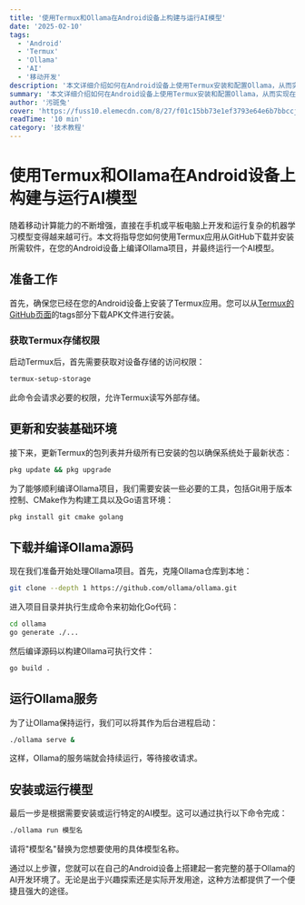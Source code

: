 ```yaml
---
title: '使用Termux和Ollama在Android设备上构建与运行AI模型'
date: '2025-02-10'
tags:
  - 'Android'
  - 'Termux'
  - 'Ollama'
  - 'AI'
  - '移动开发'
description: '本文详细介绍如何在Android设备上使用Termux安装和配置Ollama，从而实现在移动设备上运行AI模型的完整教程。'
summary: '本文详细介绍如何在Android设备上使用Termux安装和配置Ollama，从而实现在移动设备上运行AI模型的完整教程。'
author: '污斑兔'
cover: 'https://fuss10.elemecdn.com/8/27/f01c15bb73e1ef3793e64e6b7bbccjpeg.jpeg'
readTime: '10 min'
category: '技术教程'
---
```


# 使用Termux和Ollama在Android设备上构建与运行AI模型

随着移动计算能力的不断增强，直接在手机或平板电脑上开发和运行复杂的机器学习模型变得越来越可行。本文将指导您如何使用Termux应用从GitHub下载并安装所需软件，在您的Android设备上编译Ollama项目，并最终运行一个AI模型。

## 准备工作

首先，确保您已经在您的Android设备上安装了Termux应用。您可以从[Termux的GitHub页面](https://github.com/termux/termux-app)的tags部分下载APK文件进行安装。

### 获取Termux存储权限

启动Termux后，首先需要获取对设备存储的访问权限：

```bash
termux-setup-storage
```

此命令会请求必要的权限，允许Termux读写外部存储。

## 更新和安装基础环境

接下来，更新Termux的包列表并升级所有已安装的包以确保系统处于最新状态：

```bash
pkg update && pkg upgrade
```

为了能够顺利编译Ollama项目，我们需要安装一些必要的工具，包括Git用于版本控制、CMake作为构建工具以及Go语言环境：

```bash
pkg install git cmake golang
```

## 下载并编译Ollama源码

现在我们准备开始处理Ollama项目。首先，克隆Ollama仓库到本地：

```bash
git clone --depth 1 https://github.com/ollama/ollama.git
```

进入项目目录并执行生成命令来初始化Go代码：

```bash
cd ollama
go generate ./...
```

然后编译源码以构建Ollama可执行文件：

```bash
go build .
```

## 运行Ollama服务

为了让Ollama保持运行，我们可以将其作为后台进程启动：

```bash
./ollama serve &
```

这样，Ollama的服务端就会持续运行，等待接收请求。

## 安装或运行模型

最后一步是根据需要安装或运行特定的AI模型。这可以通过执行以下命令完成：

```bash
./ollama run 模型名
```

请将"模型名"替换为您想要使用的具体模型名称。

通过以上步骤，您就可以在自己的Android设备上搭建起一套完整的基于Ollama的AI开发环境了。无论是出于兴趣探索还是实际开发用途，这种方法都提供了一个便捷且强大的途径。